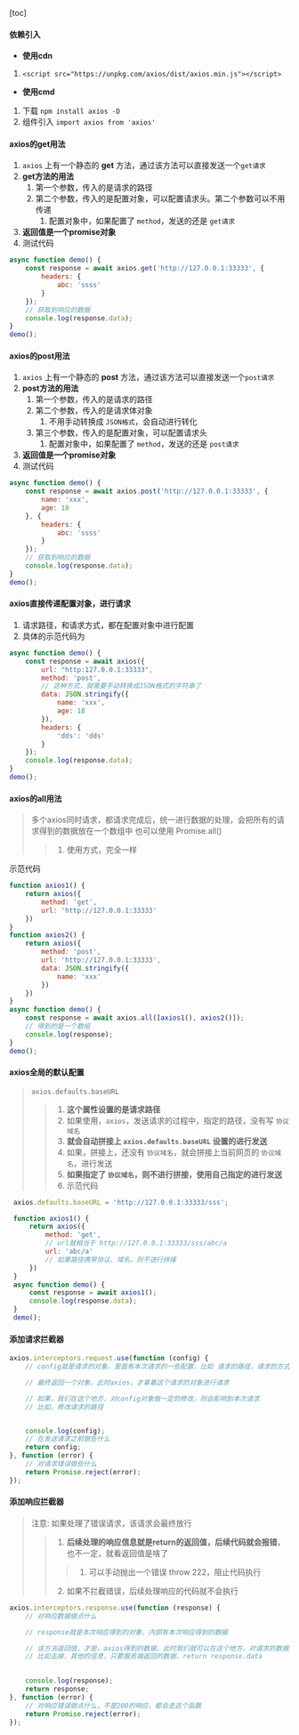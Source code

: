 
<script src='/笔记/see/index.js'></script>
[toc]


#### 依赖引入
- **使用cdn**
1. `<script src="https://unpkg.com/axios/dist/axios.min.js"></script>`


- **使用cmd**
1. 下载 `npm install axios -D`
2. 组件引入 `import axios from 'axios'`







#### axios的get用法
1. `axios` 上有一个静态的 **get** 方法，通过该方法可以直接发送一个`get请求`
2. **get方法的用法**
   1. 第一个参数，传入的是请求的路径
   2. 第二个参数，传入的是配置对象，可以配置请求头。第二个参数可以不用传递
      1. 配置对象中，如果配置了 `method`，发送的还是 `get请求`
3. **返回值是一个promise对象**
4. 测试代码
```js
async function demo() {
    const response = await axios.get('http://127.0.0.1:33333', {
        headers: {
            abc: 'ssss'
        }
    });
    // 获取到响应的数据
    console.log(response.data);
}
demo();
```





#### axios的post用法
1. `axios` 上有一个静态的 **post** 方法，通过该方法可以直接发送一个`post请求`
2. **post方法的用法**
   1. 第一个参数，传入的是请求的路径
   2. 第二个参数，传入的是请求体对象
      1. 不用手动转换成 `JSON格式`，会自动进行转化
   3. 第三个参数，传入的是配置对象，可以配置请求头
      1. 配置对象中，如果配置了 `method`，发送的还是 `post请求`
3. **返回值是一个promise对象**
4. 测试代码
```js
async function demo() {
    const response = await axios.post('http://127.0.0.1:33333', {
        name: 'xxx',
        age: 18
    }, {
        headers: {
            abc: 'ssss'
        }
    });
    // 获取到响应的数据
    console.log(response.data);
}
demo();
```




#### axios直接传递配置对象，进行请求
1. 请求路径，和请求方式，都在配置对象中进行配置
2. 具体的示范代码为
```js
async function demo() {
    const response = await axios({
        url: "http:127.0.0.1:33333",
        method: 'post',
        // 这种方式，就需要手动转换成JSON格式的字符串了
        data: JSON.stringify({
            name: 'xxx',
            age: 18
        }),
        headers: {
            'dds': 'dds'
        }
    });
    console.log(response.data);
}
demo();
```



#### axios的all用法
> 多个axios同时请求，都请求完成后，统一进行数据的处理，会把所有的请求得到的数据放在一个数组中
> 也可以使用 Promise.all()
>> 1. 使用方式，完全一样


示范代码
```js
function axios1() {
    return axios({
        method: 'get',
        url: 'http://127.0.0.1:33333'
    })
}
function axios2() {
    return axios({
        method: 'post',
        url: 'http://127.0.0.1:33333',
        data: JSON.stringify({
            name: 'xxx'
        })
    })
}
async function demo() {
    const response = await axios.all([axios1(), axios2()]);
    // 得到的是一个数组
    console.log(response);
}
demo();
```





#### axios全局的默认配置
> `axios.defaults.baseURL`
>> 1. **这个属性设置的是请求路径**
>> 2. 如果使用，`axios`，发送请求的过程中，指定的路径，没有写 `协议域名`
>> 3. **就会自动拼接上 `axios.defaults.baseURL` 设置的进行发送**
>> 4. 如果，拼接上，还没有 `协议域名`，就会拼接上当前网页的 `协议域名`，进行发送
>> 5. **如果指定了 `协议域名`，则不进行拼接，使用自己指定的进行发送**
>> 6. 示范代码
   ```js
    axios.defaults.baseURL = 'http://127.0.0.1:33333/sss';

    function axios1() {
        return axios({
            method: 'get',
            // url就相当于 http://127.0.0.1:33333/sss/abc/a
            url: 'abc/a'
            // 如果路径携带协议、域名，则不进行拼接
        })
    }
    async function demo() {
        const response = await axios1();
        console.log(response.data);
    }
    demo();
   ```





#### 添加请求拦截器
```js
axios.interceptors.request.use(function (config) {
    // config就是请求的对象，里面有本次请求的一些配置，比如 请求的路径，请求的方式等等

    // 最终返回一个对象，此时axios，才拿着这个请求的对象进行请求

    // 如果，我们在这个地方，对config对象做一定的修改，则会影响到本次请求
    // 比如，修改请求的路径


    console.log(config);
    // 在发送请求之前做些什么
    return config;
}, function (error) {
    // 对请求错误做些什么
    return Promise.reject(error);
});
```





#### 添加响应拦截器
> 注意: 如果处理了错误请求，该请求会最终放行
>> 1. **后续处理的响应信息就是return的返回值，后续代码就会报错**，也不一定，就看返回值是啥了
>>> 1. 可以手动抛出一个错误 throw 222，阻止代码执行
>> 2. 如果不拦截错误，后续处理响应的代码就不会执行

```js
axios.interceptors.response.use(function (response) {
    // 对响应数据做点什么

    // response就是本次响应得到的对象，内部有本次响应得到的数据

    // 该方法返回值，才是，axios得到的数据，此时我们就可以在这个地方，对请求的数据进行操作
    // 比如去掉，其他的信息，只要服务端返回的数据，return response.data

    
    console.log(response);
    return response;
}, function (error) {
    // 对响应错误做点什么，不是200的响应，都会走这个函数
    return Promise.reject(error);
});
```


